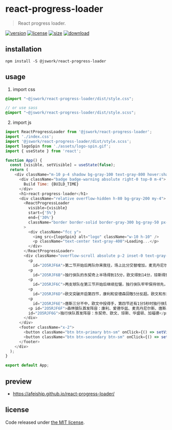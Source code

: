 # react-progress-loader
> React progress loader.

[![version][version-image]][version-url]
[![license][license-image]][license-url]
[![size][size-image]][size-url]
[![download][download-image]][download-url]

## installation
```shell
npm install -S @jswork/react-progress-loader
```

## usage
1. import css
  ```scss
  @import "~@jswork/react-progress-loader/dist/style.css";

  // or use sass
  @import "~@jswork/react-progress-loader/dist/style.scss";
  ```
2. import js
  ```js
  import ReactProgressLoader from '@jswork/react-progress-loader';
  import './index.css';
  import '@jswork/react-progress-loader/dist/style.scss';
  import logoSpin from './assets/logo-spin.gif';
  import { useState } from 'react';

  function App() {
    const [visible, setVisible] = useState(false);
    return (
      <div className="m-10 p-4 shadow bg-gray-100 text-gray-800 hover:shadow-md transition-all">
        <div className="badge badge-warning absolute right-0 top-0 m-4">
          Build Time: {BUILD_TIME}
        </div>
        <h1>react-progress-loader</h1>
        <div className="relative overflow-hidden h-80 bg-gray-200 my-4">
          <ReactProgressLoader
            visible={visible}
            start={'5%'}
            end={'30%'}
            className="border border-solid border-gray-300 bg-gray-50 px-10 py-2 text-sm text-white rounded-md"
          >
            <div className="fcc y">
              <img src={logoSpin} alt="logo" className="w-10 h-10" />
              <p className="text-center text-gray-400">Loading...</p>
            </div>
          </ReactProgressLoader>
          <div className="overflow-scroll absolute p-2 inset-0 text-gray-600 *:mb-4 debug-red border-slate-500 border-2 rounded-md">
            <p
              id="2O5RJF6A">第二节开始后两队你来我往，场上比分交替增加，麦克丹尼尔斯底角投中三分，半场前6分50秒时森林狼队以38-43落后。琼斯立即回应三分率队连拿7分，独行侠队领先12分。爱德华兹拿下3分，欧文三分回应，唐斯连续两次突破得手，森林狼队追至47-55。东契奇三分还击，戈贝尔连拿3分，半场结束时森林狼队以52-60落后8分。</p>
            <p
              id="2O5RJF6B">独行侠队的东契奇上半场得到15分，欧文得到14分，琼斯得到11分；森林狼队的爱德华兹得到12分、6个篮板和5次助攻，麦克丹尼尔斯得到12分。</p>
            <p
              id="2O5RJF6C">两支球队在第三节开始后继续拉锯，独行侠队牢牢保持领先，欧文打3分成功，鲍威尔两罚全中，本节进行了4分钟时他们以74-64领先10分。爱德华兹上演突破暴扣，他进攻开火连拿8分，麦克丹尼尔斯也投中三分，他们带领球队打出13-1的反击高潮，第三节还剩下3分50秒时森林狼队以79-77反超。东契奇四罚三中，他率队回敬6分重新领跑。唐斯打3分，里德三分中的，他们率队打出8-2的小高潮再次反超2分，哈迪突破打进，三节结束时两队战成87平。</p>
            <p
              id="2O5RJF6D">欧文突破开启第四节，康利和安德森回敬5分反超。欧文和东契奇联手5分重新领跑，康利和里德轮流得分，森林狼队以98-97领先1分。欧文罚球追平，之后两队连续战平，104平后华盛顿三分命中，里德两罚一中，独行侠队以107-105领先。康利抢投三分不中，东契奇后仰跳投命中，独行侠队领先4分。</p>
            <p
              id="2O5RJF6E">唐斯三分不中，欧文中投得手，第四节还有1分5秒时独行侠队以111-105领先。康利突破被帽，加福德空接扣篮得手，同时造成戈贝尔犯规，加罚命中，独行侠队以114-105领先。唐斯三分不中，欧文被犯规两罚全中，独行侠队以116-105领先。爱德华兹打进安慰球，森林狼队以107-116落败。</p>
            <p id="2O5RJF6F">森林狼队首发阵容：康利、爱德华兹、麦克丹尼尔斯、唐斯、戈贝尔</p><p
            id="2O5RJF6G">独行侠队首发阵容：东契奇、欧文、琼斯、华盛顿、加福德</p><p>作者：小柳</p>
          </div>
        </div>
        <footer className="x-2">
          <button className="btn btn-primary btn-sm" onClick={() => setVisible(true)}>Show</button>
          <button className="btn btn-secondary btn-sm" onClick={() => setVisible(false)}>Hide</button>
        </footer>
      </div>
    );
  }

  export default App;
  ```

## preview
- https://afeiship.github.io/react-progress-loader/

## license
Code released under [the MIT license](https://github.com/afeiship/react-progress-loader/blob/master/LICENSE.txt).

[version-image]: https://img.shields.io/npm/v/@jswork/react-progress-loader
[version-url]: https://npmjs.org/package/@jswork/react-progress-loader

[license-image]: https://img.shields.io/npm/l/@jswork/react-progress-loader
[license-url]: https://github.com/afeiship/react-progress-loader/blob/master/LICENSE.txt

[size-image]: https://img.shields.io/bundlephobia/minzip/@jswork/react-progress-loader
[size-url]: https://github.com/afeiship/react-progress-loader/blob/master/dist/react-progress-loader.min.js

[download-image]: https://img.shields.io/npm/dm/@jswork/react-progress-loader
[download-url]: https://www.npmjs.com/package/@jswork/react-progress-loader
